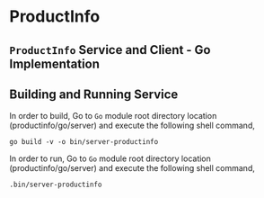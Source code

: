 # ProductInfo
## ``ProductInfo`` Service and Client - Go Implementation

## Building and Running Service

In order to build, Go to ``Go`` module root directory location (productinfo/go/server) and execute the following
shell command,
```
go build -v -o bin/server-productinfo
```

In order to run, Go to ``Go`` module root directory location (productinfo/go/server) and execute the following
shell command,

```
.bin/server-productinfo
```